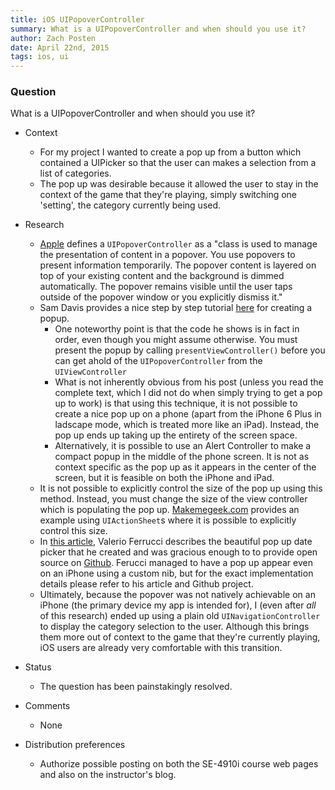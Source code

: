 ```yaml
---
title: iOS UIPopoverController
summary: What is a UIPopoverController and when should you use it?
author: Zach Posten
date: April 22nd, 2015
tags: ios, ui
---
```


### Question

What is a UIPopoverController and when should you use it?

*	Context
	*	For my project I wanted to create a pop up from a button which contained a UIPicker so that the user can makes a selection from a list of categories.
	*	The pop up was desirable because it allowed the user to stay in the context of the game that they're playing, simply switching one 'setting', the category currently being used.

*	Research
	*	[Apple](https://developer.apple.com/library/ios/documentation/UIKit/Reference/UIPopoverController_class/index.html) defines a `UIPopoverController` as a "class is used to manage the presentation of content in a popover. You use popovers to present information temporarily. The popover content is layered on top of your existing content and the background is dimmed automatically. The popover remains visible until the user taps outside of the popover window or you explicitly dismiss it."
	*	Sam Davis provides a nice step by step tutorial [here](https://www.shinobicontrols.com/blog/posts/2014/08/26/ios8-day-by-day-day-21-alerts-and-popovers) for creating a popup.
		*	One noteworthy point is that the code he shows is in fact in order, even though you might assume otherwise.  You must present the popup by calling `presentViewController()` before you can get ahold of the `UIPopoverController` from the `UIViewController`
		*	What is not inherently obvious from his post (unless you read the complete text, which I did not do when simply trying to get a pop up to work) is that using this technique, it is not possible to create a nice pop up on a phone (apart from the iPhone 6 Plus in ladscape mode, which is treated more like an iPad).  Instead, the pop up ends up taking up the entirety of the screen space.
		*	Alternatively, it is possible to use an Alert Controller to make a compact popup in the middle of the phone screen.  It is not as context specific as the pop up as it appears in the center of the screen, but it is feasible on both the iPhone and iPad.
	*	It is not possible to explicitly control the size of the pop up using this method.  Instead, you must change the size of the view controller which is populating the pop up. [Makemegeek.com](http://www.makemegeek.com/uipopovercontroller-example-ios/) provides an example using `UIActionSheet`s where it is possible to explicitly control this size.
	*	In [this article](http://coding.tabasoft.it/ios/a-simple-ios8-popdatepicker/), Valerio Ferrucci describes the beautiful pop up date picker that he created and was gracious enough to to provide open source on [Github](https://github.com/valfer/PopDatePickerApp).  Ferucci managed to have a pop up appear even on an iPhone using a custom nib, but for the exact implementation details please refer to his article and Github project.
	*	Ultimately, because the popover was not natively achievable on an iPhone (the primary device my app is intended for), I (even after *all* of this research) ended up using a plain old `UINavigationController` to display the category selection to the user.  Although this brings them more out of context to the game that they're currently playing, iOS users are already very comfortable with this transition.

*	Status
	*	The question has been painstakingly resolved.
*	Comments
	*	None

*	Distribution preferences
	*	Authorize possible posting on both the SE-4910i course web pages and also on the instructor's blog.
